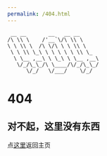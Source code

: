 ```yaml
---
permalink: /404.html
---
```


```
 __ __       __   __ __      
/\ \\ \    /'__`\/\ \\ \     
\ \ \\ \  /\ \/\ \ \ \\ \    
 \ \ \\ \_\ \ \ \ \ \ \\ \_  
  \ \__ ,__\ \ \_\ \ \__ ,__\
   \/_/\_\_/\ \____/\/_/\_\_/
      \/_/   \/___/    \/_/ 
```

# 404
## 对不起，这里没有东西

点[这里](https://i15.app)返回主页


